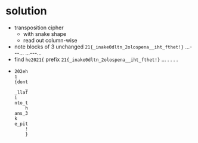 # solution
- transposition cipher
  - with snake shape
  - read out column-wise
- note blocks of 3 unchanged
  `21{_inake0dltn_2olospena__iht_fthet!}`
   ...---...                   ...---...
- find `he2021{` prefix
  `21{_inake0dltn_2olospena__iht_fthet!}`
   ...      .     .     .     .   
- ```
  202eh
  1
  {dont
      _
  _llaf
  i
  nto_t
      h
  ans_3
  k
  e_pit
      !
      }
  ```  